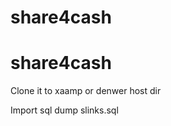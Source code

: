 # share4cash
<h1>share4cash</h1>
<p>Clone it to xaamp or denwer host dir</p>
<p>Import sql dump slinks.sql</p>

